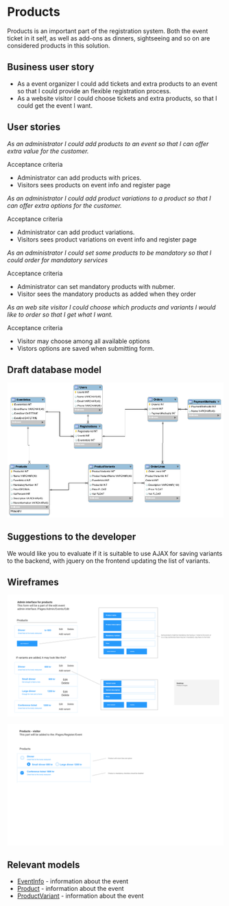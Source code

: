 # Products

Products is an important part of the registration system. Both the event ticket in it self, as well as add-ons as dinners, sightseeing and so on are considered products in this solution.

## Business user story

* As a event organizer I could add tickets and extra products to an event so that I could provide an flexible registration process.
* As a website visitor I could choose tickets and extra products, so that I could get the event I want.

## User stories

*As an administrator I could _add products_ to an event so that I can offer extra value for the customer.*

Acceptance criteria

* Administrator can add products with prices.
* Visitors sees products on event info and register page

*As an administrator I could add _product variations_ to a product so that I can offer extra options for the customer.*

Acceptance criteria

* Administrator can add product variations.
* Visitors sees product variations on event info and register page

*As an administrator I could set some products to be _mandatory_ so that I could order for mandatory services*

Acceptance criteria

* Administrator can set mandatory products with nubmer.
* Visitor sees the mandatory products as added when they order

*As an web site visitor I could _choose_ which products and variants I would like to order so that I get what I want.*

Acceptance criteria

* Visitor may choose among all available options
* Vistors options are saved when submitting form.

## Draft database model

![Draft database model](Database-model-draft.png "Draft database model")

## Suggestions to the developer

We would like you to evaluate if it is suitable to use AJAX for saving variants to the backend, with jquery on the frontend updating the list of variants.

## Wireframes

![UI Admin](../Prototype/Products%20Admin%20UI.png)

![UI Visitor](../Prototype/Products%20Guest%20UI.png)


## Relevant models
* [EventInfo](../../Models/EventInfo.cs) - information about the event
* [Product](../../Models/Product.cs) - information about the event
* [ProductVariant](../../Models/ProductVariant.cs) - information about the event
